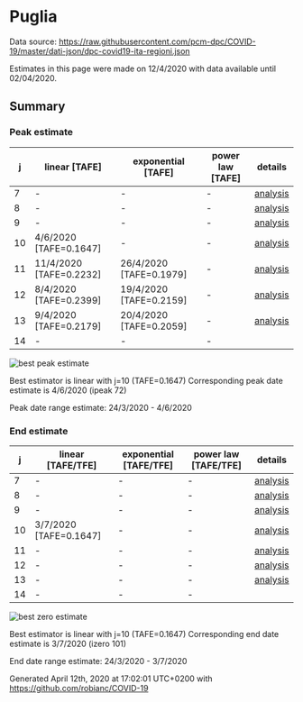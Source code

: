 # Puglia


Data source: https://raw.githubusercontent.com/pcm-dpc/COVID-19/master/dati-json/dpc-covid19-ita-regioni.json

Estimates in this page were made on 12/4/2020 with data available until 02/04/2020.


## Summary 

### Peak estimate 
|j|linear [TAFE]|exponential [TAFE]|power law [TAFE]|details|
|---|----|-----------|---------|-------|
|7|-|-|-|[analysis](COVID-19_puglia_j7_2020-04-02.md)|
|8|-|-|-|[analysis](COVID-19_puglia_j8_2020-04-02.md)|
|9|-|-|-|[analysis](COVID-19_puglia_j9_2020-04-02.md)|
|10|4/6/2020 [TAFE=0.1647]|-|-|[analysis](COVID-19_puglia_j10_2020-04-02.md)|
|11|11/4/2020 [TAFE=0.2232]|26/4/2020 [TAFE=0.1979]|-|[analysis](COVID-19_puglia_j11_2020-04-02.md)|
|12|8/4/2020 [TAFE=0.2399]|19/4/2020 [TAFE=0.2159]|-|[analysis](COVID-19_puglia_j12_2020-04-02.md)|
|13|9/4/2020 [TAFE=0.2179]|20/4/2020 [TAFE=0.2059]|-|[analysis](COVID-19_puglia_j13_2020-04-02.md)|
|14|-|-|-||

![best peak estimate](COVID-19_puglia_j10_2020-04-02.png)

Best estimator is linear with j=10 (TAFE=0.1647)
Corresponding peak date estimate is 4/6/2020 (ipeak 72)


Peak date range estimate: 24/3/2020 - 4/6/2020

### End estimate 
|j|linear [TAFE/TFE]|exponential [TAFE/TFE]|power law [TAFE/TFE]|details|
|---|----|-----------|---------|-------|
|7|-|-|-|[analysis](COVID-19_puglia_j7_2020-04-02.md)|
|8|-|-|-|[analysis](COVID-19_puglia_j8_2020-04-02.md)|
|9|-|-|-|[analysis](COVID-19_puglia_j9_2020-04-02.md)|
|10|3/7/2020 [TAFE=0.1647]|-|-|[analysis](COVID-19_puglia_j10_2020-04-02.md)|
|11|-|-|-|[analysis](COVID-19_puglia_j11_2020-04-02.md)|
|12|-|-|-|[analysis](COVID-19_puglia_j12_2020-04-02.md)|
|13|-|-|-|[analysis](COVID-19_puglia_j13_2020-04-02.md)|
|14|-|-|-||

![best zero estimate](COVID-19_puglia_j10_2020-04-02.png)

Best estimator is linear with j=10 (TAFE=0.1647)
Corresponding end date estimate is 3/7/2020 (izero 101)


End date range estimate: 24/3/2020 - 3/7/2020

Generated April 12th, 2020 at 17:02:01 UTC+0200 with https://github.com/robianc/COVID-19
